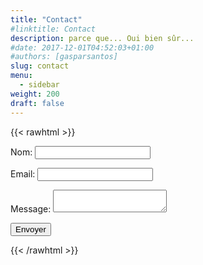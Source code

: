 ```yaml
---
title: "Contact"
#linktitle: Contact
description: parce que... Oui bien sûr...
#date: 2017-12-01T04:52:03+01:00
#authors: [gasparsantos]
slug: contact
menu: 
  - sidebar
weight: 200
draft: false
---
```

{{< rawhtml >}}
<form name="contact" method="POST" data-netlify="true">
  <p>
    <label>Nom: <input type="text" name="name" /></label>
  </p>
  <p>
    <label>Email: <input type="email" name="email" /></label>
  </p>
  <p>
    <label>Message: <textarea name="message"></textarea></label>
  </p>
  <p>
    <button type="submit">Envoyer</button>
  </p>
</form>
{{< /rawhtml >}}
